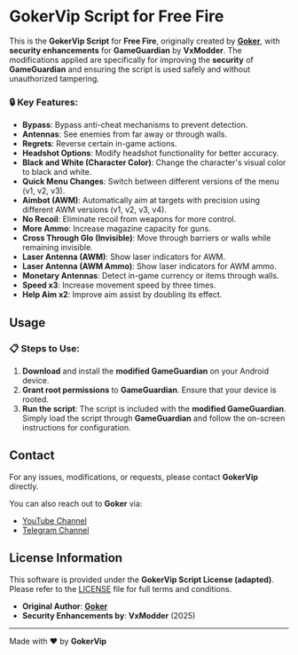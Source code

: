 # GokerVip Script for Free Fire 


This is the **GokerVip Script** for **Free Fire**, originally created by **[Goker](https://www.youtube.com/@gokervip9)**, with **security enhancements** for **GameGuardian** by **VxModder**. The modifications applied are specifically for improving the **security** of **GameGuardian** and ensuring the script is used safely and without unauthorized tampering.

### 🔒 **Key Features:**
- **Bypass**: Bypass anti-cheat mechanisms to prevent detection.
- **Antennas**: See enemies from far away or through walls.
- **Regrets**: Reverse certain in-game actions.
- **Headshot Options**: Modify headshot functionality for better accuracy.
- **Black and White (Character Color)**: Change the character's visual color to black and white.
- **Quick Menu Changes**: Switch between different versions of the menu (v1, v2, v3).
- **Aimbot (AWM)**: Automatically aim at targets with precision using different AWM versions (v1, v2, v3, v4).
- **No Recoil**: Eliminate recoil from weapons for more control.
- **More Ammo**: Increase magazine capacity for guns.
- **Cross Through Glo (Invisible)**: Move through barriers or walls while remaining invisible.
- **Laser Antenna (AWM)**: Show laser indicators for AWM.
- **Laser Antenna (AWM Ammo)**: Show laser indicators for AWM ammo.
- **Monetary Antennas**: Detect in-game currency or items through walls.
- **Speed x3**: Increase movement speed by three times.
- **Help Aim x2**: Improve aim assist by doubling its effect.


## Usage

### 📋 **Steps to Use:**
1. **Download** and install the **modified GameGuardian** on your Android device.
2. **Grant root permissions** to **GameGuardian**. Ensure that your device is rooted.
3. **Run the script**: The script is included with the **modified GameGuardian**. Simply load the script through **GameGuardian** and follow the on-screen instructions for configuration.

## Contact

For any issues, modifications, or requests, please contact **GokerVip** directly.

You can also reach out to **Goker** via:
- [YouTube Channel](https://www.youtube.com/@gokervip9)
- [Telegram Channel](https://t.me/GOKERVIP666)

## License Information

This software is provided under the **GokerVip Script License (adapted)**. Please refer to the [LICENSE](LICENSE) file for full terms and conditions.

- **Original Author**: **[Goker](https://www.youtube.com/@gokervip9)**
- **Security Enhancements by**: **VxModder** (2025)

---

Made with ❤️ by **GokerVip**
